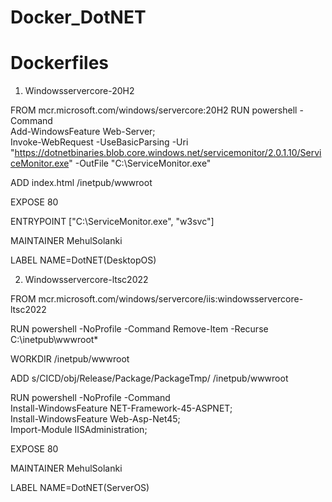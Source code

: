 # Docker_DotNET

# Dockerfiles

1) Windowsservercore-20H2

FROM mcr.microsoft.com/windows/servercore:20H2
RUN powershell -Command \
    Add-WindowsFeature Web-Server; \
    Invoke-WebRequest -UseBasicParsing -Uri "https://dotnetbinaries.blob.core.windows.net/servicemonitor/2.0.1.10/ServiceMonitor.exe" -OutFile "C:\ServiceMonitor.exe"
 
ADD index.html /inetpub/wwwroot
 
EXPOSE 80

ENTRYPOINT ["C:\\ServiceMonitor.exe", "w3svc"]

MAINTAINER MehulSolanki

LABEL NAME=DotNET(DesktopOS)


2) Windowsservercore-ltsc2022

FROM mcr.microsoft.com/windows/servercore/iis:windowsservercore-ltsc2022

RUN powershell -NoProfile -Command Remove-Item -Recurse C:\inetpub\wwwroot\*

WORKDIR /inetpub/wwwroot

ADD s/CICD/obj/Release/Package/PackageTmp/ /inetpub/wwwroot

RUN powershell -NoProfile -Command \
    Install-WindowsFeature NET-Framework-45-ASPNET; \
    Install-WindowsFeature Web-Asp-Net45; \
    Import-Module IISAdministration;	

EXPOSE 80

MAINTAINER MehulSolanki

LABEL NAME=DotNET(ServerOS)

